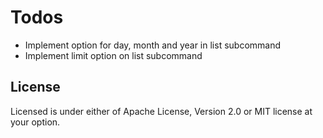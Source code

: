 # Todos
- Implement option for day, month and year in list subcommand
- Implement limit option on list subcommand

## License
Licensed is under either of Apache License, Version 2.0 or MIT license at your option. 
